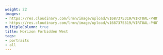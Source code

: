 ```yaml
---
weight: 22
images:
- https://res.cloudinary.com/lrmn/image/upload/v1687375319/VIRTUAL-PHOTOGRAPHY/hfw/lrmn-aloy_80_d9xoib.jpg
- https://res.cloudinary.com/lrmn/image/upload/v1687375319/VIRTUAL-PHOTOGRAPHY/hfw/lrmn-aloy_81_hfu1gt.jpg
multipleColumn: true
title: Horizon Forbidden West
tags:
- portraits
- all
---
```

